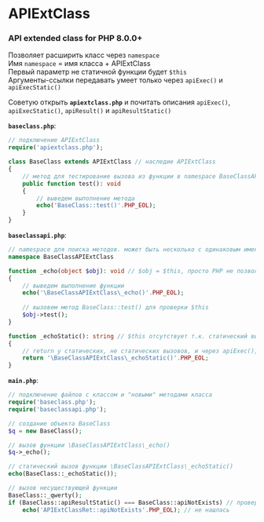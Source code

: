 # APIExtClass
### API extended class for PHP 8.0.0+

Позволяет расширить класс через `namespace`<br>
Имя `namespace` = имя класса + APIExtClass<br>
Первый параметр не статичной функции будет `$this`<br>
Аргументы-ссылки передавать умеет только через `apiExec()` и `apiExecStatic()`

Советую открыть **`apiextclass.php`** и почитать описания `apiExec()`, `apiExecStatic()`, `apiResult()` и `apiResultStatic()`

**`baseclass.php`**:
```php
// подключение APIExtClass
require('apiextclass.php');

class BaseClass extends APIExtClass // наследие APIExtClass
{
    // метод для тестирование вызова из функции в namespace BaseClassAPIExtClass
    public function test(): void
    {
        // выведем выполнение метода
        echo('BaseClass::test()'.PHP_EOL);
    }
}
```
**`baseclassapi.php`**:
```php
// namespace для поиска методов. может быть несколько с одинаковым именем, что позволяет бесконечно расширять класс
namespace BaseClassAPIExtClass

function _echo(object $obj): void // $obj = $this, просто PHP не позволит использовать это имя
{
    // выведем выполнение функции
    echo('\BaseClassAPIExtClass\_echo()'.PHP_EOL);
    
    // вызовем метод BaseClass::test() для проверки $this
    $obj->test();
}

function _echoStatic(): string // $this отсутствует т.к. статический вызов
{
    // return у статических, не статических вызовов, и через apiExec(), apiExecStatic() работает как у обычных функций
    return '\BaseClassAPIExtClass\_echoStatic()'.PHP_EOL;
}
```
**`main.php`**:
```php
// подключение файлов с классом и "новыми" методами класса
require('baseclass.php');
require('baseclassapi.php');

// создание объекта BaseClass
$q = new BaseClass();

// вызов функции \BaseClassAPIExtClass\_echo()
$q->_echo();

// статический вызов функции \BaseClassAPIExtClass\_echoStatic()
echo(BaseClass::_echoStatic());

// вызов несуществующей функции
BaseClass::_qwerty();
if (BaseClass::apiResultStatic() === BaseClass::apiNotExists) // проверяем нашлась ли функция
    echo('APIExtClassRet::apiNotExists'.PHP_EOL); // не нашлась
```
